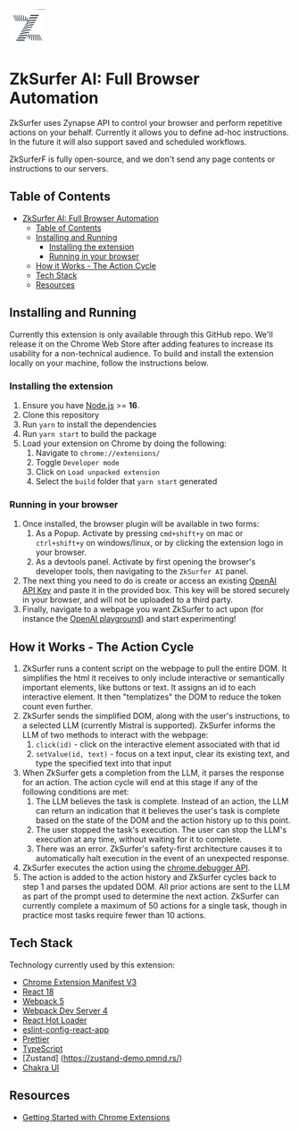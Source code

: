 <img src="src/assets/img/icon-128.png" width="64"/>

# ZkSurfer AI: Full Browser Automation

ZkSurfer uses Zynapse API to control your browser and perform repetitive actions on your behalf. Currently it allows you to define ad-hoc instructions. In the future it will also support saved and scheduled workflows.


ZkSurferF is fully open-source, and we don't send any page contents or instructions to our servers.


## Table of Contents

- [ZkSurfer AI: Full Browser Automation](#zksurfer-ai-full-browser-automation)
  - [Table of Contents](#table-of-contents)
  - [Installing and Running](#installing-and-running)
    - [Installing the extension](#installing-the-extension)
    - [Running in your browser](#running-in-your-browser)
  - [How it Works - The Action Cycle](#how-it-works---the-action-cycle)
  - [Tech Stack](#tech-stack)
  - [Resources](#resources)

## Installing and Running

Currently this extension is only available through this GitHub repo. We'll release it on the Chrome Web Store after adding features to increase its usability for a non-technical audience. To build and install the extension locally on your machine, follow the instructions below.

### Installing the extension

1. Ensure you have [Node.js](https://nodejs.org/) >= **16**.
2. Clone this repository
3. Run `yarn` to install the dependencies
4. Run `yarn start` to build the package
5. Load your extension on Chrome by doing the following:
   1. Navigate to `chrome://extensions/`
   2. Toggle `Developer mode`
   3. Click on `Load unpacked extension`
   4. Select the `build` folder that `yarn start` generated

### Running in your browser

1. Once installed, the browser plugin will be available in two forms:
   1. As a Popup. Activate by pressing `cmd+shift+y` on mac or `ctrl+shift+y` on windows/linux, or by clicking the extension logo in your browser.
   2. As a devtools panel. Activate by first opening the browser's developer tools, then navigating to the `ZkSurfer AI` panel.
2. The next thing you need to do is create or access an existing [OpenAI API Key](https://platform.openai.com/account/api-keys) and paste it in the provided box. This key will be stored securely in your browser, and will not be uploaded to a third party.
3. Finally, navigate to a webpage you want ZkSurfer to act upon (for instance the [OpenAI playground](https://platform.openai.com/playground)) and start experimenting!

## How it Works - The Action Cycle

1. ZkSurfer runs a content script on the webpage to pull the entire DOM. It simplifies the html it receives to only include interactive or semantically important elements, like buttons or text. It assigns an id to each interactive element. It then "templatizes" the DOM to reduce the token count even further.
2. ZkSurfer sends the simplified DOM, along with the user's instructions, to a selected LLM (currently Mistral is supported). ZkSurfer informs the LLM of two methods to interact with the webpage:
   1. `click(id)` - click on the interactive element associated with that id
   2. `setValue(id, text)` - focus on a text input, clear its existing text, and type the specified text into that input
3. When ZkSurfer gets a completion from the LLM, it parses the response for an action. The action cycle will end at this stage if any of the following conditions are met:
   1. The LLM believes the task is complete. Instead of an action, the LLM can return an indication that it believes the user's task is complete based on the state of the DOM and the action history up to this point.
   2. The user stopped the task's execution. The user can stop the LLM's execution at any time, without waiting for it to complete.
   3. There was an error. ZkSurfer's safety-first architecture causes it to automatically halt execution in the event of an unexpected response.
4. ZkSurfer executes the action using the [chrome.debugger API](https://developer.chrome.com/docs/extensions/reference/debugger/).
5. The action is added to the action history and ZkSurfer cycles back to step 1 and parses the updated DOM. All prior actions are sent to the LLM as part of the prompt used to determine the next action. ZkSurfer can currently complete a maximum of 50 actions for a single task, though in practice most tasks require fewer than 10 actions.


## Tech Stack

Technology currently used by this extension:

- [Chrome Extension Manifest V3](https://developer.chrome.com/docs/extensions/mv3/intro/mv3-overview/)
- [React 18](https://reactjs.org)
- [Webpack 5](https://webpack.js.org/)
- [Webpack Dev Server 4](https://webpack.js.org/configuration/dev-server/)
- [React Hot Loader](https://github.com/gaearon/react-hot-loader)
- [eslint-config-react-app](https://www.npmjs.com/package/eslint-config-react-app)
- [Prettier](https://prettier.io/)
- [TypeScript](https://www.typescriptlang.org/)
- [Zustand] (https://zustand-demo.pmnd.rs/)
- [Chakra UI](https://v2.chakra-ui.com/)

## Resources

- [Getting Started with Chrome Extensions](https://developer.chrome.com/extensions/getstarted)
